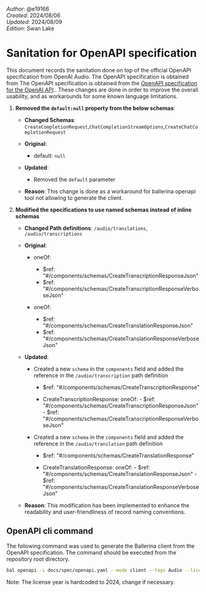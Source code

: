 _Author_:  @e19166 \
_Created_: 2024/08/06 \
_Updated_: 2024/08/09 \
_Edition_: Swan Lake

# Sanitation for OpenAPI specification

This document records the sanitation done on top of the official OpenAPI specification from OpenAI Audio. 
The OpenAPI specification is obtained from The OpenAPI specification is obtained from the [OpenAPI specification for the OpenAI API](https://github.com/openai/openai-openapi/blob/master/openapi.yaml)..
These changes are done in order to improve the overall usability, and as workarounds for some known language limitations.

1. **Removed the `default:null` property from the below schemas**:

   - **Changed Schemas**: `CreateCompletionRequest`,`ChatCompletionStreamOptions`,`CreateChatCompletionRequest`

   - **Original**:
      - default: `null`

   - **Updated**:
      - Removed the `default` parameter 

   - **Reason**: This change is done as a workaround for ballerina openapi tool not allowing to generate the client.

2. **Modified the specifications to use named schemas instead of inline schemas**

   - **Changed Path definitions**:
   `/audio/translations`,
   `/audio/transcriptions`

   - **Original**:
      - oneOf:
         - $ref: "#/components/schemas/CreateTranscriptionResponseJson"
         - $ref: "#/components/schemas/CreateTranscriptionResponseVerboseJson"

      - oneOf:
         - $ref: "#/components/schemas/CreateTranslationResponseJson"
         - $ref: "#/components/schemas/CreateTranslationResponseVerboseJson"

   - **Updated**:
      - Created a new `schema` in the `components` field and added the reference in the `/audio/transcription` path definition
         - $ref: "#/components/schemas/CreateTranscriptionResponse"
      
         - CreateTranscriptionResponse:
            oneOf:
               - $ref: "#/components/schemas/CreateTranscriptionResponseJson"
               - $ref: "#/components/schemas/CreateTranscriptionResponseVerboseJson"

      - Created a new `schema` in the `components` field and added the reference in the `/audio/translation` path definition
         - $ref: "#/components/schemas/CreateTranslationResponse"

         - CreateTranslationResponse:
            oneOf:
               - $ref: "#/components/schemas/CreateTranslationResponseJson"
               - $ref: "#/components/schemas/CreateTranslationResponseVerboseJson"

   - **Reason**: This modification has been implemented to enhance the readability and user-friendliness of record naming conventions.

## OpenAPI cli command

The following command was used to generate the Ballerina client from the OpenAPI specification. The command should be executed from the repository root directory.

```bash
bal openapi -i docs/spec/openapi.yaml --mode client --tags Audio --license docs/license.txt -o ballerina
```
Note: The license year is hardcoded to 2024, change if necessary.
